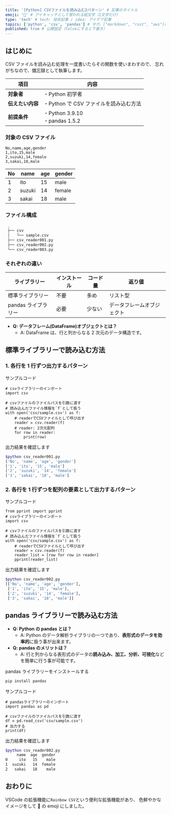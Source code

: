 ```yaml
---
title: '[Python] CSVファイルを読み込む2パターン' # 記事のタイトル
emoji: '🐍' # アイキャッチとして使われる絵文字（1文字だけ）
type: 'tech' # tech: 技術記事 / idea: アイデア記事
topics: ['python', 'csv', 'pandas'] # タグ。["markdown", "rust", "aws"]のように指定する
published: true # 公開設定（falseにすると下書き）
---
```


## はじめに

CSV ファイルを読み込む処理を一度書いたらその関数を使いまわすので、
忘れがちなので、備忘録として執筆します。

| 項目             | 内容                                   |
| ---------------- | -------------------------------------- |
| **対象者**       | ・Python 初学者                        |
| **伝えたい内容** | ・Python で CSV ファイルを読み込む方法 |
| **前提条件**     | ・Python 3.9.10<br>・pandas 1.5.2      |

### 対象の CSV ファイル

```csv: sample.csv
No,name,age,gender
1,ito,15,male
2,suzuki,14,female
3,sakai,18,male
```

| No  | name   | age | gender |
| --- | ------ | --- | ------ |
| 1   | ito    | 15  | male   |
| 2   | suzuki | 14  | female |
| 3   | sakai  | 18  | male   |

### ファイル構成

```bash
 .
 ├── csv
 │   └── sample.csv
 ├── csv_reader001.py
 ├── csv_reader002.py
 └── csv_reader003.py
```

### それぞれの違い

| ライブラリー        | インストール | コード量 | 返り値                     |
| ------------------- | ------------ | -------- | -------------------------- |
| 標準ライブラリー    | 不要         | 多め     | リスト型                   |
| pandas ライブラリー | 必要         | 少ない   | データフレームオブジェクト |

- **Q: データフレーム(DataFrame)オブジェクトとは？**
  - A: DataFrame は、行と列からなる 2 次元のデータ構造です。

## 標準ライブラリーで読み込む方法

### 1. 各行を 1 行ずつ出力するパターン

サンプルコード

```python: csv_reader001.py
# csvライブラリーのインポート
import csv

# csvファイルのファイルパスを引数に渡す
# 読み込んだファイル情報を`f`として扱う
with open('csv/sample.csv') as f:
    # readerでCSVファイルとして呼び出す
    reader = csv.reader(f)
    # reader: 2次元配列
    for row in reader:
        print(row)
```

出力結果を確認します

```bash
$python csv_reader001.py
['No', 'name', 'age', 'gender']
['1', 'ito', '15', 'male']
['2', 'suzuki', '14', 'female']
['3', 'sakai', '18', 'male']
```

### 2. 各行を 1 行ずつを配列の要素として出力するパターン

サンプルコード

```python: csv_reader002.py
from pprint import pprint
# csvライブラリーのインポート
import csv

# csvファイルのファイルパスを引数に渡す
# 読み込んだファイル情報を`f`として扱う
with open('csv/sample.csv') as f:
    # readerでCSVファイルとして呼び出す
    reader = csv.reader(f)
    reader_list = [row for row in reader]
    pprint(reader_list)
```

出力結果を確認します

```bash
$python csv_reader002.py
[['No', 'name', 'age', 'gender'],
 ['1', 'ito', '15', 'male'],
 ['2', 'suzuki', '14', 'female'],
 ['3', 'sakai', '18', 'male']]
```

## pandas ライブラリーで読み込む方法

- **Q: Python の pandas とは？**
  - A: Python のデータ解析ライブラリの一つであり、**表形式のデータを効率的**に扱う事が出来ます。
- **Q: pandas のメリットは？**
  - A: 行と列からなる表形式のデータの**読み込み、加工、分析、可視化**などを簡単に行う事が可能です。

pandas ライブラリーをインストールする

```bash
pip install pandas
```

サンプルコード

```python: csv_reader003.py
# pandasライブラリーのインポート
import pandas as pd

# csvファイルのファイルパスを引数に渡す
df = pd.read_csv('csv/sample.csv')
# 出力する
print(df)
```

出力結果を確認します

```bash
$python csv_reader002.py
     name  age  gender
0     ito   15    male
1  suzuki   14  female
2   sakai   18    male
```

## おわりに

VSCode の拡張機能に`Rainbow CSV`という便利な拡張機能があり、
色鮮やかなイメージをして 🦚 の emoji にしました。
